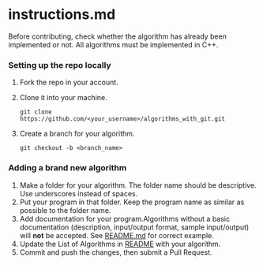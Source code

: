 # instructions.md

Before contributing, check whether the algorithm has already been implemented or not.
All algorithms must be implemented in C++.

### Setting up the repo locally

1. Fork the repo in your account.

2. Clone it into your machine.

   ```
   git clone https://github.com/<your_username>/algorithms_with_git.git
   ```

3. Create a branch for your algorithm.

   ```
   git checkout -b <branch_name>
   ```

### Adding a brand new algorithm

1. Make a folder for your algorithm. The folder name should be descriptive. Use underscores instead of spaces.
2. Put your program in that folder. Keep the program name as similar as possible to the folder name.
3. Add documentation for your program.Algorithms without a basic documentation (description, input/output format, sample input/output) will **not** be accepted. See [README.md](https://github.com/NJACKWinterOfCode/nwoc_algorithms/tree/master/Algorithms/Substitution_Cipher) for correct example.
4. Update the List of Algorithms in [README](README.md) with your algorithm.
5. Commit and push the changes, then submit a Pull Request.
